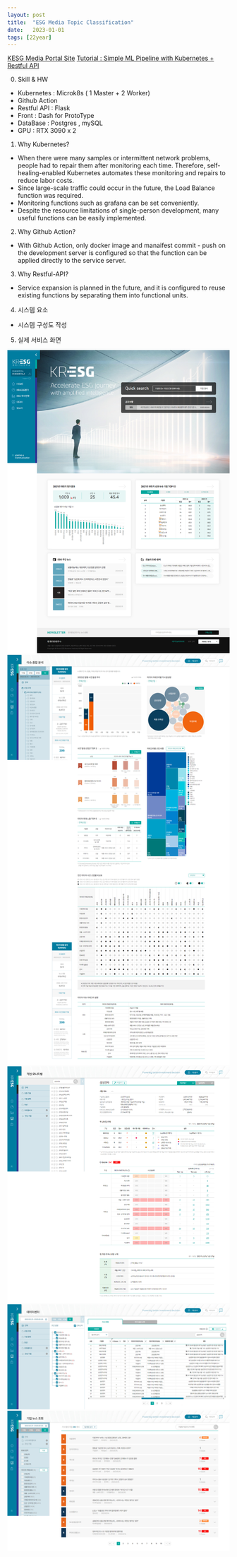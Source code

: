 ```yaml
---
layout: post
title:  "ESG Media Topic Classification"
date:   2023-01-01
tags: [22year]
---
```


[KESG Media Portal Site](http://portal.kresg.co.kr/)
[Tutorial : Simple ML Pipeline with Kubernetes + Restful API ]()

0. Skill & HW
- Kubernetes : Microk8s ( 1 Master + 2 Worker)
- Github Action 
- Restful API : Flask
- Front : Dash for ProtoType
- DataBase : Postgres , mySQL
- GPU : RTX 3090 x 2 


1. Why Kubernetes? 
- When there were many samples or intermittent network problems, people had to repair them after monitoring each time.
Therefore, self-healing-enabled Kubernetes automates these monitoring and repairs to reduce labor costs.
- Since large-scale traffic could occur in the future, the Load Balance function was required.
- Monitoring functions such as grafana can be set conveniently.
- Despite the resource limitations of single-person development, many useful functions can be easily implemented.

2. Why Github Action?
- With Github Action, only docker image and manaifest commit - push on the development server is configured so that the function can be applied directly to the service server.

3. Why Restful-API?
- Service expansion is planned in the future, and it is configured to reuse existing functions by separating them into functional units.

4. 시스템 요소 
- 시스템 구성도 작성 






5. 실제 서비스 화면 

![](../assets/esg_mdedia/webpage/한국ESG연구소.png)
</br>
![](../assets/esg_mdedia/webpage/한국ESG연구소_이슈종합분석.png)
</br>
![](../assets/esg_mdedia/webpage/한국ESG연구소_기업모니터링.png)
</br>
![](../assets/esg_mdedia/webpage/한국ESG연구소_데이터센터.png)
</br>
![](../assets/esg_mdedia/webpage/한국ESG연구소_기업뉴스조회.png)







